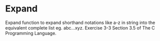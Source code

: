 # Expand
Expand function to expand shorthand notations like a-z in string into the equivalent complete list eg. abc...xyz. Exercise 3-3 Section 3.5 of The C Programming Language.
